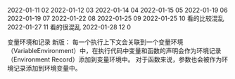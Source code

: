 2022-01-11  02
2022-01-12  03
2022-01-14  04
2022-01-15  05
2022-01-19  06
2022-01-19  07
2022-01-22  08
2022-01-25  09
2022-01-25  10 看的比较混乱
2022-01-27  11 看的很混乱
2022-01-28  12 0

变量环境和记录
新版： 每一个执行上下文会关联到一个变量环境（VariableEnvironment）中，在执行代码中变量和函数的声明会作为环境记录（Environment Record）添加到变量环境中。
对于函数来说，参数也会被作为环境记录添加到环境变量中。